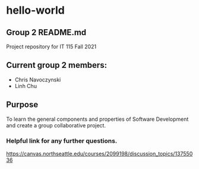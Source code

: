 # hello-world
## Group 2 README.md
Project repository for IT 115 Fall 2021

## Current group 2 members:
 * Chris Navoczynski
 * Linh Chu
 
 ## Purpose
 To learn the general components and properties of Software Development and create a group collaborative project. 

### Helpful link for any further questions.
https://canvas.northseattle.edu/courses/2099198/discussion_topics/13755036


